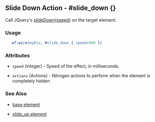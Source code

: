 

## Slide Down Action - #slide_down {}

  Call JQuery's [slideDown(speed)](http://docs.jquery.com/Effects/slideDown) on the target element.

### Usage

```erlang
   wf:wire(myDiv, #slide_down { speed=500 })

```

### Attributes

   * `speed` (integer) - Speed of the effect, in milliseconds.

   * `actions` (Actions) - Nitrogen actions to perform when the element is completely hidden

### See Also

 *  [base element](./action_base.md)

 *  [slide_up element](./slide_up.md)

 
